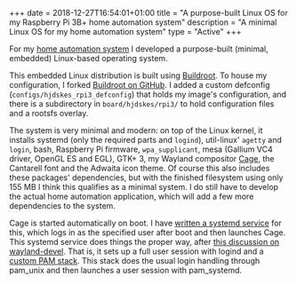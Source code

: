 +++
date = 2018-12-27T16:54:01+01:00
title = "A purpose-built Linux OS for my Raspberry Pi 3B+ home automation system"
description = "A minimal Linux OS for my home automation system"
type = "Active"
+++

For my [home automation system](/blog/home-automation) I developed a
purpose-built (minimal, embedded) Linux-based operating system.

This embedded Linux distribution is built using
[Buildroot](https://buildroot.org/). To house my configuration, I
forked [Buildroot on
GitHub](https://github.com/Hjdskes/buildroot/tree/hjdskes). I added a
custom defconfig (`configs/hjdskes_rpi3_defconfig`) that holds my
image's configuration, and there is a subdirectory in
`board/hjdskes/rpi3/` to hold configuration files and a rootsfs
overlay.

The system is very minimal and modern: on top of the Linux kernel, it
installs systemd (only the required parts and `logind`), util-linux'
`agetty` and `login`, bash, Raspberry Pi firmware, `wpa_supplicant`,
mesa (Gallium VC4 driver, OpenGL ES and EGL), GTK+ 3, my Wayland
compositor [Cage](/projects/cage), the Cantarell font and the Adwaita
icon theme. Of course this also includes these packages' dependencies,
but with the finished filesystem using only 155 MB I think this
qualifies as a minimal system. I do still have to develop the actual
home automation application, which will add a few more dependencies to
the system.

Cage is started automatically on boot. I have [written a systemd
service](https://github.com/Hjdskes/buildroot/blob/hjdskes/board/hjdskes/rpi3/rootfs_overlay/etc/systemd/system/cage%40.service)
for this, which logs in as the specified user after boot and then
launches Cage. This systemd service does things the proper way, after
[this discussion on
wayland-devel](https://lists.freedesktop.org/archives/wayland-devel/2017-November/035973.html).
That is, it sets up a full user session with logind and a [custom PAM
stack](https://github.com/Hjdskes/buildroot/blob/hjdskes/board/hjdskes/rpi3/rootfs_overlay/etc/pam.d/cage).
This stack does the usual login handling through pam_unix and then
launches a user session with pam_systemd.
